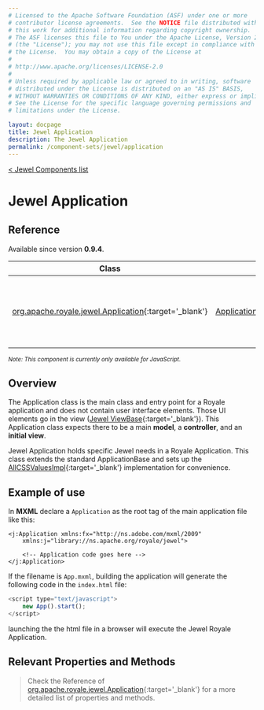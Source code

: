 ```yaml
---
# Licensed to the Apache Software Foundation (ASF) under one or more
# contributor license agreements.  See the NOTICE file distributed with
# this work for additional information regarding copyright ownership.
# The ASF licenses this file to You under the Apache License, Version 2.0
# (the "License"); you may not use this file except in compliance with
# the License.  You may obtain a copy of the License at
# 
# http://www.apache.org/licenses/LICENSE-2.0
# 
# Unless required by applicable law or agreed to in writing, software
# distributed under the License is distributed on an "AS IS" BASIS,
# WITHOUT WARRANTIES OR CONDITIONS OF ANY KIND, either express or implied.
# See the License for the specific language governing permissions and
# limitations under the License.

layout: docpage
title: Jewel Application
description: The Jewel Application
permalink: /component-sets/jewel/application
---
```

[< Jewel Components list](component-sets/jewel)

# Jewel Application

## Reference

Available since version __0.9.4__.

| Class                 	    | Extends                           | Implements	                    |
|------------------------------	|----------------------------------	|---------------------------------  |
| [org.apache.royale.jewel.Application](https://royale.apache.org/asdoc/index.html#!org.apache.royale.jewel/Application){:target='_blank'} | [ApplicationBase](https://royale.apache.org/asdoc/index.html#!org.apache.royale.core/ApplicationBase){:target='_blank'} | [IStrand](https://royale.apache.org/asdoc/index.html#!org.apache.royale.core/IStrand){:target='_blank'}, [IParent](https://royale.apache.org/asdoc/index.html#!org.apache.royale.core/IParent){:target='_blank'}, [IEventDispatcher](https://royale.apache.org/asdoc/index.html#!org.apache.royale.events/IEventDispatcher){:target='_blank'}, [IInitialViewApplication](https://royale.apache.org/asdoc/index.html#!org.apache.royale.core/IInitialViewApplication){:target='_blank'}, [IPopUpHost](https://royale.apache.org/asdoc/index.html#!org.apache.royale.core/IPopUpHost){:target='_blank'}, [IPopUpHostParent](https://royale.apache.org/asdoc/index.html#!org.apache.royale.core/IPopUpHostParent){:target='_blank'}, [IRenderedObject](https://royale.apache.org/asdoc/index.html#!org.apache.royale.core/IRenderedObject){:target='_blank'} |

<sup>_Note: This component is currently only available for JavaScript._</sup>

## Overview

The Application class is the main class and entry point for a Royale application and does not contain user interface elements. Those UI elements go in the view ([Jewel ViewBase](https://royale.apache.org/asdoc/index.html#!org.apache.royale.jewel.supportClasses.view/ViewBase){:target='_blank'}). This Application class expects there to be a main __model__, a __controller__, and an __initial view__.

Jewel Application holds specific Jewel needs in a Royale Application. This class extends the standard ApplicationBase and sets up the [AllCSSValuesImpl](https://royale.apache.org/asdoc/index.html#!org.apache.royale.core/AllCSSValuesImpl){:target='_blank'} implementation for convenience.

## Example of use

In __MXML__ declare a `Application` as the root tag of the main application file like this:

```mxml
<j:Application xmlns:fx="http://ns.adobe.com/mxml/2009" 
	xmlns:j="library://ns.apache.org/royale/jewel">

    <!-- Application code goes here -->
</j:Application>
```

If the filename is `App.mxml`, building the application will generate the following code in the `index.html` file: 

```javascript
<script type="text/javascript">
	new App().start();
</script>
```

launching the the html file in a browser will execute the Jewel Royale Application.

## Relevant Properties and Methods

> Check the Reference of [org.apache.royale.jewel.Application](https://royale.apache.org/asdoc/index.html#!org.apache.royale.jewel/Application){:target='_blank'} for a more detailed list of properties and methods.

